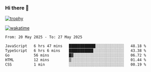 ### Hi there 👋

[![trophy](https://github-profile-trophy.vercel.app/?username=cxnky&theme=dracula)](https://github.com/ryo-ma/github-profile-trophy)

[![wakatime](https://wakatime.com/badge/user/1c39c599-5497-41b9-a5be-2c4676e7fd23.svg)](https://wakatime.com/@1c39c599-5497-41b9-a5be-2c4676e7fd23)
<!--START_SECTION:waka-->

```txt
From: 20 May 2025 - To: 27 May 2025

JavaScript   6 hrs 47 mins   ████████████░░░░░░░░░░░░░   48.18 %
TypeScript   6 hrs 6 mins    ███████████░░░░░░░░░░░░░░   43.38 %
Go           56 mins         █▓░░░░░░░░░░░░░░░░░░░░░░░   06.72 %
HTML         12 mins         ▒░░░░░░░░░░░░░░░░░░░░░░░░   01.44 %
CSS          1 min           ░░░░░░░░░░░░░░░░░░░░░░░░░   00.19 %
```

<!--END_SECTION:waka-->
